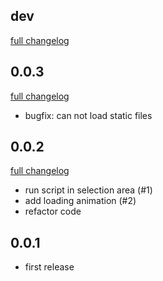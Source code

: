 ## dev
[full changelog](http://github.com/sue445/gaerminal/compare/0.0.3...develop)

## 0.0.3
[full changelog](http://github.com/sue445/gaerminal/compare/0.0.2...0.0.3)

* bugfix: can not load static files

## 0.0.2
[full changelog](http://github.com/sue445/gaerminal/compare/0.0.1...0.0.2)

* run script in selection area (#1)
* add loading animation (#2)
* refactor code

## 0.0.1
* first release